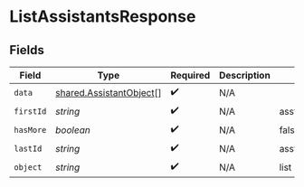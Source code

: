 # ListAssistantsResponse


## Fields

| Field                                                              | Type                                                               | Required                                                           | Description                                                        | Example                                                            |
| ------------------------------------------------------------------ | ------------------------------------------------------------------ | ------------------------------------------------------------------ | ------------------------------------------------------------------ | ------------------------------------------------------------------ |
| `data`                                                             | [shared.AssistantObject](../../models/shared/assistantobject.md)[] | :heavy_check_mark:                                                 | N/A                                                                |                                                                    |
| `firstId`                                                          | *string*                                                           | :heavy_check_mark:                                                 | N/A                                                                | asst_hLBK7PXBv5Lr2NQT7KLY0ag1                                      |
| `hasMore`                                                          | *boolean*                                                          | :heavy_check_mark:                                                 | N/A                                                                | false                                                              |
| `lastId`                                                           | *string*                                                           | :heavy_check_mark:                                                 | N/A                                                                | asst_QLoItBbqwyAJEzlTy4y9kOMM                                      |
| `object`                                                           | *string*                                                           | :heavy_check_mark:                                                 | N/A                                                                | list                                                               |
